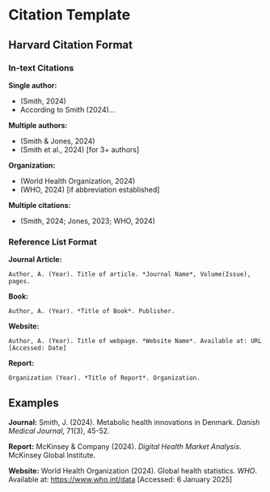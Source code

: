 # Citation Template

## Harvard Citation Format

### In-text Citations

**Single author:**
- (Smith, 2024)
- According to Smith (2024)...

**Multiple authors:**
- (Smith & Jones, 2024)
- (Smith et al., 2024) [for 3+ authors]

**Organization:**
- (World Health Organization, 2024)
- (WHO, 2024) [if abbreviation established]

**Multiple citations:**
- (Smith, 2024; Jones, 2023; WHO, 2024)

### Reference List Format

**Journal Article:**
```
Author, A. (Year). Title of article. *Journal Name*, Volume(Issue), pages.
```

**Book:**
```
Author, A. (Year). *Title of Book*. Publisher.
```

**Website:**
```
Author, A. (Year). Title of webpage. *Website Name*. Available at: URL [Accessed: Date]
```

**Report:**
```
Organization (Year). *Title of Report*. Organization.
```

## Examples

**Journal:**
Smith, J. (2024). Metabolic health innovations in Denmark. *Danish Medical Journal*, 71(3), 45-52.

**Report:**
McKinsey & Company (2024). *Digital Health Market Analysis*. McKinsey Global Institute.

**Website:**
World Health Organization (2024). Global health statistics. *WHO*. Available at: https://www.who.int/data [Accessed: 6 January 2025] 